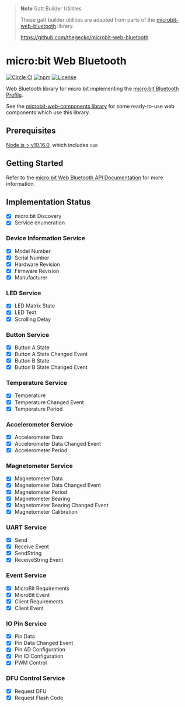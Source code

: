 > **Note** Gatt Builder Utilities
> 
> These gatt builder utilities are adapted from parts of the [microbit-web-bluetooth](https://github.com/thegecko/microbit-web-bluetooth) library.
> 
> https://github.com/thegecko/microbit-web-bluetooth
> 

# micro:bit Web Bluetooth

[![Circle CI](https://circleci.com/gh/thegecko/microbit-web-bluetooth.svg?style=shield&circle-token=a6f81fc05746394a595d8fe2b7c02eaf3120794b)](https://circleci.com/gh/thegecko/microbit-web-bluetooth/)
[![npm](https://img.shields.io/npm/dm/microbit-web-bluetooth.svg)](https://www.npmjs.com/package/microbit-web-bluetooth)
[![License](https://img.shields.io/badge/License-MIT-blue.svg)](https://spdx.org/licenses/MIT.html)

Web Bluetooth library for micro:bit implementing the [micro:bit Bluetooth Profile](https://lancaster-university.github.io/microbit-docs/resources/bluetooth/bluetooth_profile.html).

See the [microbit-web-components library](https://github.com/thegecko/microbit-web-components) for some ready-to-use web components which use this library.

## Prerequisites

[Node.js > v10.16.0](https://nodejs.org), which includes `npm`

## Getting Started

Refer to the [micro:bit Web Bluetooth API Documentation](https://thegecko.github.io/microbit-web-bluetooth/) for more information.

## Implementation Status
- [x] micro:bit Discovery
- [x] Service enumeration

### Device Information Service
- [x] Model Number
- [x] Serial Number
- [x] Hardware Revision
- [x] Firmware Revision
- [x] Manufacturer

### LED Service
- [x] LED Matrix State
- [x] LED Text
- [x] Scrolling Delay

### Button Service
- [x] Button A State
- [x] Button A State Changed Event
- [x] Button B State
- [x] Button B State Changed Event

### Temperature Service
- [x] Temperature
- [x] Temperature Changed Event
- [x] Temperature Period

### Accelerometer Service
- [x] Accelerometer Data
- [x] Accelerometer Data Changed Event
- [x] Accelerometer Period

### Magnetometer Service
- [x] Magnetometer Data
- [x] Magnetometer Data Changed Event
- [x] Magnetometer Period
- [x] Magnetometer Bearing
- [x] Magnetometer Bearing Changed Event
- [x] Magnetometer Calibration

### UART Service
- [x] Send
- [x] Receive Event
- [x] SendString
- [x] ReceiveString Event

### Event Service
- [x] MicroBit Requirements
- [x] MicroBit Event
- [x] Client Requirements
- [x] Client Event

### IO Pin Service
- [x] Pin Data
- [x] Pin Data Changed Event
- [x] Pin AD Configuration
- [x] Pin IO Configuration
- [x] PWM Control

### DFU Control Service
- [x] Request DFU
- [x] Request Flash Code

